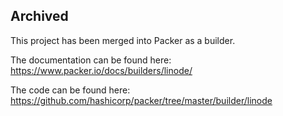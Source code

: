 ## Archived

This project has been merged into Packer as a builder.

The documentation can be found here: https://www.packer.io/docs/builders/linode/

The code can be found here: https://github.com/hashicorp/packer/tree/master/builder/linode
